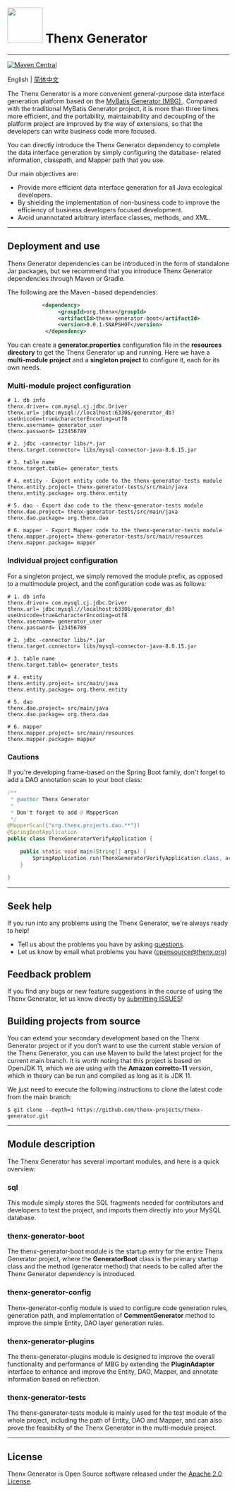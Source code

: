 # <img src="./doc/thenx.png" width="80" height="80"> Thenx Generator

------
[![Maven Central](https://maven-badges.herokuapp.com/maven-central/org.thenx.projects/thenx-generator-boot/badge.svg)](https://maven-badges.herokuapp.com/maven-central/org.thenx.projects/thenx-generator-boot)

English | [简体中文](./README-zh_CN.md)

The Thenx Generator is a more convenient general-purpose data interface generation platform based on the [MyBatis Generator (MBG) ](https://github.com/mybatis/generator). Compared with the traditional MyBatis Generator project, it is more than three times more efficient, and the portability, maintainability and decoupling of the platform project are improved by the way of extensions, so that the developers can write business code more focused.

You can directly introduce the Thenx Generator dependency to complete the data interface generation by simply configuring the database- related information, classpath, and Mapper path that you use.

Our main objectives are:

- Provide more efficient data interface generation for all Java ecological developers. 
- By shielding the implementation of non-business code to improve the efficiency of business developers focused development. 
- Avoid unannotated arbitrary interface classes, methods, and XML.

------

## Deployment and use

Thenx Generator dependencies can be introduced in the form of standalone Jar packages, but we recommend that you introduce Thenx Generator dependencies through Maven or Gradle.

The following are the Maven -based dependencies:

```xml
           <dependency>
                <groupId>org.thenx</groupId>
                <artifactId>thenx-generator-boot</artifactId>
                <version>0.0.1-SNAPSHOT</version>
            </dependency>
```

You can create a **generator.properties** configuration file in the **resources directory** to get the Thenx Generator up and running. Here we have a **multi-module project** and a **singleton project** to configure it, each for its own needs.

### Multi-module project configuration

```properties
# 1. db info
thenx.driver= com.mysql.cj.jdbc.Driver
thenx.url= jdbc:mysql://localhost:63306/generator_db?useUnicode=true&characterEncoding=utf8
thenx.username= generator_user
thenx.password= 123456789

# 2. jdbc -connector libs/*.jar
thenx.target.connector= libs/mysql-connector-java-8.0.15.jar

# 3. table name
thenx.target.table= generator_tests

# 4. entity - Export entity code to the thenx-generator-tests module
thenx.entity.project= thenx-generator-tests/src/main/java
thenx.entity.package= org.thenx.entity

# 5. dao - Export dao code to the thenx-generator-tests module
thenx.dao.project= thenx-generator-tests/src/main/java
thenx.dao.package= org.thenx.dao

# 6. mapper - Export Mapper code to the thenx-generator-tests module
thenx.mapper.project= thenx-generator-tests/src/main/resources
thenx.mapper.package= mapper
```
### Individual project configuration

For a singleton project, we simply removed the module prefix, as opposed to a multimodule project, and the configuration code was as follows:

```properties
# 1. db info
thenx.driver= com.mysql.cj.jdbc.Driver
thenx.url= jdbc:mysql://localhost:63306/generator_db?useUnicode=true&characterEncoding=utf8
thenx.username= generator_user
thenx.password= 123456789

# 2. jdbc -connector libs/*.jar
thenx.target.connector= libs/mysql-connector-java-8.0.15.jar

# 3. table name
thenx.target.table= generator_tests

# 4. entity
thenx.entity.project= src/main/java
thenx.entity.package= org.thenx.entity

# 5. dao
thenx.dao.project= src/main/java
thenx.dao.package= org.thenx.dao

# 6. mapper
thenx.mapper.project= src/main/resources
thenx.mapper.package= mapper
```

### Cautions
If you're developing frame-based on the Spring Boot family, don't forget to add a DAO annotation scan to your boot class:

```java
/**
 * @author Thenx Generator
 * 
 * Don't forget to add @ MapperScan
 */
@MapperScan({"org.thenx.projects.dao.**"})
@SpringBootApplication
public class ThenxGeneratorVerifyApplication {

    public static void main(String[] args) {
        SpringApplication.run(ThenxGeneratorVerifyApplication.class, args);
    }

}
```

------

## Seek help

If you run into any problems using the Thenx Generator, we're always ready to help!

- Tell us about the problems you have by asking [questions](https://github.com/thenx-projects/thenx-generator/issues). 
- Let us know by email what problems you have (opensource@thenx.org)

## Feedback problem

If you find any bugs or new feature suggestions in the course of using the Thenx Generator, let us know directly by [submitting ISSUES](https://github.com/thenx-projects/thenx-generator/issues)!

## Building projects from source

You can extend your secondary development based on the Thenx Generator project or if you don't want to use the current stable version of the Thenx Generator, you can use Maven to build the latest project for the current main branch. It is worth noting that this project is based on OpenJDK 11, which we are using with the **Amazon corretto-11** version, which in theory can be run and compiled as long as it is JDK 11.

We just need to execute the following instructions to clone the latest code from the main branch:

```shell
$ git clone --depth=1 https://github.com/thenx-projects/thenx-generator.git
```

------

## Module description

The Thenx Generator has several important modules, and here is a quick overview:

### sql
This module simply stores the SQL fragments needed for contributors and developers to test the project, and imports them directly into your MySQL database.
### thenx-generator-boot
The thenx-generator-boot module is the startup entry for the entire Thenx Generator project, where the **GeneratorBoot** class is the primary startup class and the method (generator method) that needs to be called after the Thenx Generator dependency is introduced.

### thenx-generator-config
Thenx-generator-config module is used to configure code generation rules, generation path, and implementation of **CommentGenerator** method to improve the simple Entity, DAO layer generation rules.

### thenx-generator-plugins
The thenx-generator-plugins module is designed to improve the overall functionality and performance of MBG by extending the **PluginAdapter** interface to enhance and improve the Entity, DAO, Mapper, and annotate information based on reflection.

### thenx-generator-tests
The thenx-generator-tests module is mainly used for the test module of the whole project, including the path of Entity, DAO and Mapper, and can also prove the feasibility of the Thenx Generator in the multi-module project.

------

## License

Thenx Generator is Open Source software released under the [Apache 2.0 License](https://www.apache.org/licenses/LICENSE-2.0.html).
